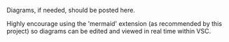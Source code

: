 Diagrams, if needed, should be posted here.

Highly encourage using the 'mermaid' extension (as recommended by this project) so diagrams can be edited and
viewed in real time within VSC.
